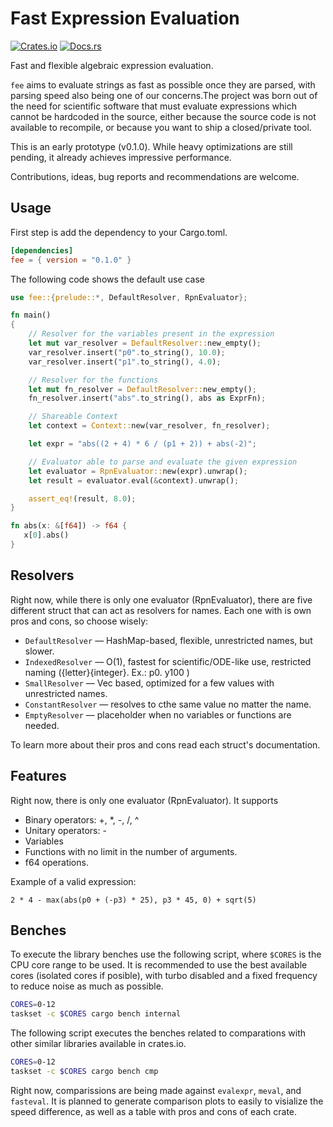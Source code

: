# Fast Expression Evaluation

[![Crates.io](https://img.shields.io/crates/v/fee.svg)](https://crates.io/crates/fee)
[![Docs.rs](https://docs.rs/fee/badge.svg)](https://docs.rs/fee)


Fast and flexible algebraic expression evaluation.

`fee` aims to evaluate strings as fast as possible once they are 
parsed, with parsing speed also being one of our concerns.The 
project was born out of the need for scientific software 
that must evaluate expressions which cannot be hardcoded in the 
source, either because the source code is not available to 
recompile, or because you want to ship a closed/private tool.

This is an early prototype (v0.1.0). While heavy optimizations
are still pending, it already achieves impressive performance.

Contributions, ideas, bug reports and recommendations are welcome.

## Usage

First step is add the dependency to your Cargo.toml.

```toml
[dependencies]
fee = { version = "0.1.0" }
```

The following code shows the default use case

```rust
use fee::{prelude::*, DefaultResolver, RpnEvaluator};

fn main()
{
    // Resolver for the variables present in the expression
    let mut var_resolver = DefaultResolver::new_empty();
    var_resolver.insert("p0".to_string(), 10.0);
    var_resolver.insert("p1".to_string(), 4.0);

    // Resolver for the functions
    let mut fn_resolver = DefaultResolver::new_empty();
    fn_resolver.insert("abs".to_string(), abs as ExprFn);

    // Shareable Context
    let context = Context::new(var_resolver, fn_resolver);

    let expr = "abs((2 + 4) * 6 / (p1 + 2)) + abs(-2)";

    // Evaluator able to parse and evaluate the given expression
    let evaluator = RpnEvaluator::new(expr).unwrap();
    let result = evaluator.eval(&context).unwrap();

    assert_eq!(result, 8.0);
}

fn abs(x: &[f64]) -> f64 {
   x[0].abs()
}
```

## Resolvers

Right now, while there is only one evaluator (RpnEvaluator),
there are five different struct that can act as resolvers for
names. Each one with is own pros and cons, so choose wisely:

- `DefaultResolver` — HashMap-based, flexible, unrestricted names, but slower.
- `IndexedResolver` — O(1), fastest for scientific/ODE-like use, restricted naming
({letter}{integer}. Ex.: p0. y100 )
- `SmallResolver` — Vec based, optimized for a few values with unrestricted names.
- `ConstantResolver` — resolves to cthe same value no matter the name.
- `EmptyResolver` — placeholder when no variables or functions are needed.

To learn more about their pros and cons read each struct's documentation.

## Features

Right now, there is only one evaluator (RpnEvaluator). It supports

- Binary operators: +, \*, -, /, ^
- Unitary operators: -
- Variables
- Functions with no limit in the number of arguments.
- f64 operations.

Example of a valid expression:

```
2 * 4 - max(abs(p0 + (-p3) * 25), p3 * 45, 0) + sqrt(5)
```

## Benches

To execute the library benches use the following script, where `$CORES` is the
CPU core range to be used. It is recommended to use the best available cores
(isolated cores if posible), with turbo disabled and a fixed frequency to reduce
noise as much as possible.

```bash
CORES=0-12
taskset -c $CORES cargo bench internal
```

The following script executes the benches related to comparations with
other similar libraries available in crates.io.

```bash
CORES=0-12
taskset -c $CORES cargo bench cmp
```

Right now, comparissions are being made against `evalexpr`, `meval`, and `fasteval`.
It is planned to generate comparison plots to easily to visialize the speed difference,
as well as a table with pros and cons of each crate.
